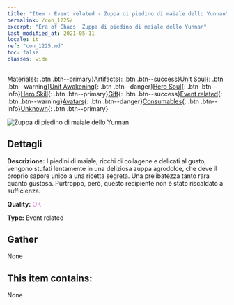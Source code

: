 ```yaml
---
title: "Item - Event related - Zuppa di piedino di maiale dello Yunnan"
permalink: /con_1225/
excerpt: "Era of Chaos  Zuppa di piedino di maiale dello Yunnan"
last_modified_at: 2021-05-11
locale: it
ref: "con_1225.md"
toc: false
classes: wide
---
```

 [Materials](/ItemsIT/){: .btn .btn--primary}[Artifacts](/ItemsIT/Artifacts/){: .btn .btn--success}[Unit Soul](/ItemsIT/UnitSoul/){: .btn .btn--warning}[Unit Awakening](/ItemsIT/UnitAwakening/){: .btn .btn--danger}[Hero Soul](/ItemsIT/HeroSoul/){: .btn .btn--info}[Hero Skill](/ItemsIT/HeroSkill/){: .btn .btn--primary}[Gift](/ItemsIT/Gift/){: .btn .btn--success}[Event related](/ItemsIT/Events/){: .btn .btn--warning}[Avatars](/ItemsIT/Avatars/){: .btn .btn--danger}[Consumables](/ItemsIT/Consumables/){: .btn .btn--info}[Unknown](/ItemsIT/Unknown/){: .btn .btn--primary}

 ![Zuppa di piedino di maiale dello Yunnan](/images/t/i_81531111.png)

## Dettagli
 **Descrizione:** I piedini di maiale, ricchi di collagene e delicati al gusto, vengono stufati lentamente in una deliziosa zuppa agrodolce, che deve il proprio sapore unico a una ricetta segreta. Una prelibatezza tanto rara quanto gustosa. Purtroppo, però, questo recipiente non è stato riscaldato a sufficienza.

 **Quality:** <span style="color: #DA70D6">OK</span>

 **Type:** Event related

## Gather

  None

## This item contains:

  None

